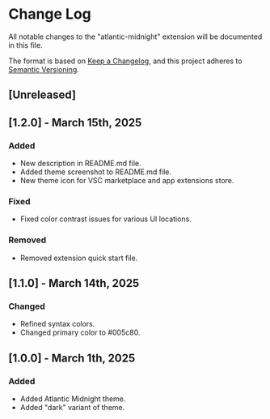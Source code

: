 # Change Log

All notable changes to the "atlantic-midnight" extension will be documented in this file.

The format is based on [Keep a Changelog](https://keepachangelog.com/en/1.1.0/),
and this project adheres to [Semantic Versioning](https://semver.org/spec/v2.0.0.html).

## [Unreleased]

## [1.2.0] - March 15th, 2025

### Added

-   New description in README.md file.
-   Added theme screenshot to README.md file.
-   New theme icon for VSC marketplace and app extensions store.

### Fixed

-   Fixed color contrast issues for various UI locations.

### Removed

-   Removed extension quick start file.

## [1.1.0] - March 14th, 2025

### Changed

-   Refined syntax colors.
-   Changed primary color to #005c80.

## [1.0.0] - March 1th, 2025

### Added

-   Added Atlantic Midnight theme.
-   Added "dark" variant of theme.
